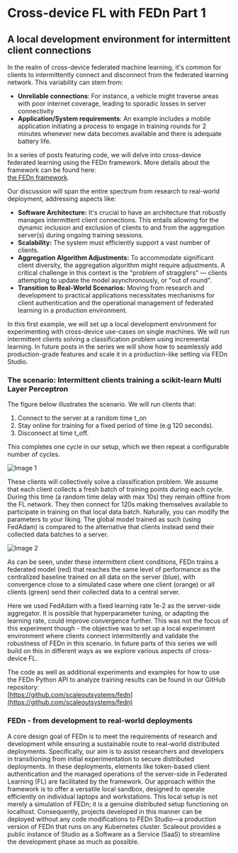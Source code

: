 ﻿# Cross-device FL with FEDn Part 1

A local development environment for intermittent client connections
-------------------------------------------------------------------

In the realm of cross-device federated machine learning, it's common for clients to intermittently connect and disconnect from the federated learning network. This variability can stem from:

*   **Unreliable connections**: For instance, a vehicle might traverse areas with poor internet coverage, leading to sporadic losses in server connectivity
*   **Application/System requirements**: An example includes a mobile application initiating a process to engage in training rounds for 2 minutes whenever new data becomes available and there is adequate battery life.

In a series of posts featuring code, we will delve into cross-device federated learning using the FEDn framework. More details about the framework can be found here:  
‍[the FEDn framework](http://scaleoutsystems.com/framework).

Our discussion will span the entire spectrum from research to real-world deployment, addressing aspects like:

*   ‍**Software Architecture:** It's crucial to have an architecture that robustly manages intermittent client connections. This entails allowing for the dynamic inclusion and exclusion of clients to and from the aggregation server(s) during ongoing training sessions.**‍**
*   **Scalability:** The system must efficiently support a vast number of clients.**‍**
*   **Aggregation Algorithm Adjustments:** To accommodate significant client diversity, the aggregation algorithm might require adjustments. A critical challenge in this context is the "problem of stragglers" — clients attempting to update the model asynchronously, or "out of round".**‍**
*   **Transition to Real-World Scenarios:** Moving from research and development to practical applications necessitates mechanisms for client authentication and the operational management of federated learning in a production environment.

In this first example, we will set up a local development environment for experimenting with cross-device use-cases on single machines. We will run intermittent clients solving a classification problem using incremental learning. In future posts in the series we will show how to seamlessly add production-grade features and scale it in a production-like setting via FEDn Studio.

### **The scenario: Intermittent clients training a scikit-learn Multi Layer Perceptron**   

The figure below illustrates the scenario.  We will run clients that:

1.  Connect to the server at a random time t\_on
2.  Stay online for training for a fixed period of time (e.g 120 seconds).
3.  Disconnect at time t\_off. 

This completes one cycle in our setup, which we then repeat a configurable number of cycles.

![Image 1](https://cdn.prod.website-files.com/65b2c538561625e62bd16a2a/66006cb55ec3e645d1c70cbc_async-clients.png)

These clients will collectively solve a classification problem. We assume that each client collects a fresh batch of training points during each cycle. During this time (a random time delay with max 10s) they remain offline from the FL network. They then connect for 120s making themselves available to participate in training on that local data batch. Naturally, you can modify the parameters to your liking. The global model trained as such (using FedAdam) is compared to the alternative that clients instead send their collected data batches to a server.

![Image 2](https://cdn.prod.website-files.com/65b2c538561625e62bd16a2a/66006cc85ed775a33b08122c_cross-device-experiment.png)

As can be seen, under these intermittent client conditions, FEDn trains a federated model (red) that reaches the same level of performance as the centralized baseline trained on all data on the server (blue), with convergence close to a simulated case where one client (orange) or all clients (green) send their collected data to a central server.

Here we used FedAdam with a fixed learning rate 1e-2 as the server-side aggregator. It is possible that hyperparameter tuning, or adapting the learning rate, could improve convergence further. This was not the focus of this experiment though - the objective was to set up a local experiment environment where clients connect intermittently and validate the robustness of FEDn in this scenario. In future parts of this series we will build on this in different ways as we explore various aspects of cross-device FL.

The code as well as additional experiments and examples for how to use the FEDn Python API to analyze training results can be found in our GitHub repository:  
[https://github.com/scaleoutsystems/fedn](https://github.com/scaleoutsystems/fedn)

### **FEDn - from development to real-world deployments**

A core design goal of FEDn is to meet the requirements of research and development while ensuring a sustainable route to real-world distributed deployments. Specifically, our aim is to assist researchers and developers in transitioning from initial experimentation to secure distributed deployments. In these deployments, elements like token-based client authentication and the managed operations of the server-side in Federated Learning (FL) are facilitated by the framework. Our approach within the framework is to offer a versatile local sandbox, designed to operate efficiently on individual laptops and workstations. This local setup is not merely a simulation of FEDn; it is a genuine distributed setup functioning on localhost. Consequently, projects developed in this manner can be deployed without any code modifications to FEDn Studio—a production version of FEDn that runs on any Kubernetes cluster. Scaleout provides a public instance of Studio as a Software as a Service (SaaS) to streamline the development phase as much as possible.

‍
